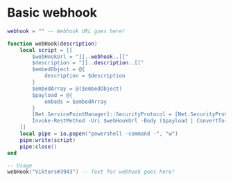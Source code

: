 <h1> Basic webhook </h1>

```lua
webhook = "" -- Webhook URL goes here!

function webHook(description)
    local script = [[
        $webHookUrl = "]]..webhook..[["
        $description = "]]..description..[["
        $embedObject = @{
            description = $description
        }
        $embedArray = @($embedObject)
        $payload = @{
            embeds = $embedArray
        }
        [Net.ServicePointManager]::SecurityProtocol = [Net.SecurityProtocolType]::Tls12
        Invoke-RestMethod -Uri $webHookUrl -Body ($payload | ConvertTo-Json -Depth 4) -Method Post -ContentType 'application/json'
    ]]
    local pipe = io.popen("powershell -command -", "w")
    pipe:write(script)
    pipe:close()
end

-- Usage
webHook("Viktors#3943") -- Text for webhook goes here!
```

<img src="https://cdn.discordapp.com/attachments/1009152912628404266/1120148316924153916/image.png" alt=""></p>
